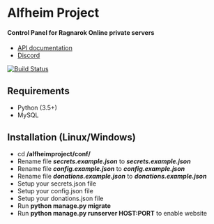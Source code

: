 # Alfheim Project
#### Control Panel for Ragnarok Online private servers

* [API documentation](https://app.swaggerhub.com/apis-docs/alfheimproject/alfheimprojectAPI/1.0.0)
* [Discord](https://discord.gg/hbXgkxV)

[![Build Status](https://travis-ci.org/kubixservice/ragnarok.svg?branch=master)](https://travis-ci.org/kubixservice/ragnarok)

## Requirements
* Python (3.5+)
* MySQL

## Installation (Linux/Windows)
* cd **<projectdir>/alfheimproject/conf/**
* Rename file _**secrets.example.json**_ to _**secrets.example.json**_
* Rename file _**config.example.json**_ to _**config.example.json**_
* Rename file _**donations.example.json**_ to _**donations.example.json**_
* Setup your secrets.json file
* Setup your config.json file
* Setup your donations.json file
* Run **python manage.py migrate**
* Run **python manage.py runserver HOST:PORT** to enable website
